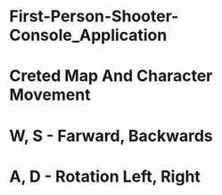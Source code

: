 # First-Person-Shooter-Console_Application
# Creted Map And Character Movement
# W, S - Farward, Backwards
# A, D - Rotation Left, Right
